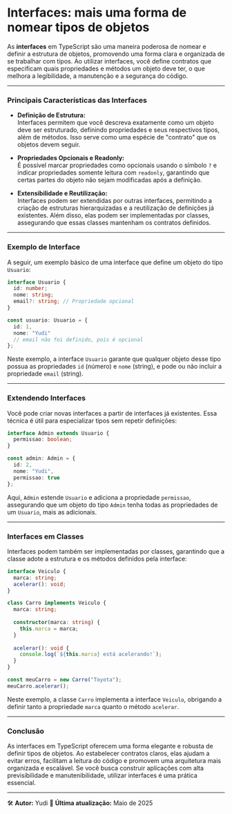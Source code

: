 # Interfaces: mais uma forma de nomear tipos de objetos

As **interfaces** em TypeScript são uma maneira poderosa de nomear e definir a estrutura de objetos, promovendo uma forma clara e organizada de se trabalhar com tipos. Ao utilizar interfaces, você define contratos que especificam quais propriedades e métodos um objeto deve ter, o que melhora a legibilidade, a manutenção e a segurança do código.

---

### **Principais Características das Interfaces**

- **Definição de Estrutura:**  
  Interfaces permitem que você descreva exatamente como um objeto deve ser estruturado, definindo propriedades e seus respectivos tipos, além de métodos. Isso serve como uma espécie de "contrato" que os objetos devem seguir.

- **Propriedades Opcionais e Readonly:**  
  É possível marcar propriedades como opcionais usando o símbolo `?` e indicar propriedades somente leitura com `readonly`, garantindo que certas partes do objeto não sejam modificadas após a definição.

- **Extensibilidade e Reutilização:**  
  Interfaces podem ser extendidas por outras interfaces, permitindo a criação de estruturas hierarquizadas e a reutilização de definições já existentes. Além disso, elas podem ser implementadas por classes, assegurando que essas classes mantenham os contratos definidos.

---

### **Exemplo de Interface**

A seguir, um exemplo básico de uma interface que define um objeto do tipo `Usuario`:

```typescript
interface Usuario {
  id: number;
  nome: string;
  email?: string; // Propriedade opcional
}

const usuario: Usuario = {
  id: 1,
  nome: "Yudi"
  // email não foi definido, pois é opcional
};
```

Neste exemplo, a interface `Usuario` garante que qualquer objeto desse tipo possua as propriedades `id` (número) e `nome` (string), e pode ou não incluir a propriedade `email` (string).

---

### **Extendendo Interfaces**

Você pode criar novas interfaces a partir de interfaces já existentes. Essa técnica é útil para especializar tipos sem repetir definições:

```typescript
interface Admin extends Usuario {
  permissao: boolean;
}

const admin: Admin = {
  id: 2,
  nome: "Yudi",
  permissao: true
};
```

Aqui, `Admin` estende `Usuario` e adiciona a propriedade `permissao`, assegurando que um objeto do tipo `Admin` tenha todas as propriedades de um `Usuario`, mais as adicionais.

---

### **Interfaces em Classes**

Interfaces podem também ser implementadas por classes, garantindo que a classe adote a estrutura e os métodos definidos pela interface:

```typescript
interface Veiculo {
  marca: string;
  acelerar(): void;
}

class Carro implements Veiculo {
  marca: string;
  
  constructor(marca: string) {
    this.marca = marca;
  }
  
  acelerar(): void {
    console.log(`${this.marca} está acelerando!`);
  }
}

const meuCarro = new Carro("Toyota");
meuCarro.acelerar();
```

Neste exemplo, a classe `Carro` implementa a interface `Veiculo`, obrigando a definir tanto a propriedade `marca` quanto o método `acelerar`.

---

### **Conclusão**

As interfaces em TypeScript oferecem uma forma elegante e robusta de definir tipos de objetos. Ao estabelecer contratos claros, elas ajudam a evitar erros, facilitam a leitura do código e promovem uma arquitetura mais organizada e escalável. Se você busca construir aplicações com alta previsibilidade e manutenibilidade, utilizar interfaces é uma prática essencial.

---

🛠️ **Autor:** Yudi
📅 **Última atualização:** Maio de 2025